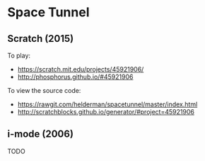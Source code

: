 # Space Tunnel

## Scratch (2015)

To play:

- https://scratch.mit.edu/projects/45921906/
- http://phosphorus.github.io/#45921906

To view the source code:

- https://rawgit.com/helderman/spacetunnel/master/index.html
- http://scratchblocks.github.io/generator/#project=45921906

## i-mode (2006)

TODO
